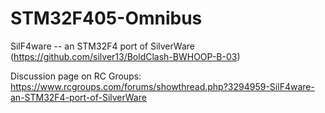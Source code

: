 # STM32F405-Omnibus
SilF4ware -- an STM32F4 port of SilverWare (https://github.com/silver13/BoldClash-BWHOOP-B-03)

Discussion page on RC Groups: https://www.rcgroups.com/forums/showthread.php?3294959-SilF4ware-an-STM32F4-port-of-SilverWare

